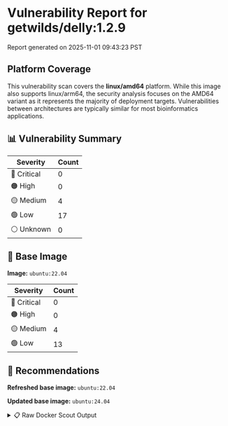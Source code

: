# Vulnerability Report for getwilds/delly:1.2.9

Report generated on 2025-11-01 09:43:23 PST

## Platform Coverage

This vulnerability scan covers the **linux/amd64** platform. While this image also supports linux/arm64, the security analysis focuses on the AMD64 variant as it represents the majority of deployment targets. Vulnerabilities between architectures are typically similar for most bioinformatics applications.

## 📊 Vulnerability Summary

| Severity | Count |
|----------|-------|
| 🔴 Critical | 0 |
| 🟠 High | 0 |
| 🟡 Medium | 4 |
| 🟢 Low | 17 |
| ⚪ Unknown | 0 |

## 🐳 Base Image

**Image:** `ubuntu:22.04`

| Severity | Count |
|----------|-------|
| 🔴 Critical | 0 |
| 🟠 High | 0 |
| 🟡 Medium | 4 |
| 🟢 Low | 13 |

## 🔄 Recommendations

**Refreshed base image:** `ubuntu:22.04`

**Updated base image:** `ubuntu:24.04`

<details>
<summary>📋 Raw Docker Scout Output</summary>

```text
Target               │  getwilds/delly:1.2.9  │    0C     0H     4M    17L   
    digest             │  ed545c79d49b                  │                              
  Base image           │  ubuntu:22.04                  │    0C     0H     4M    13L   
  Refreshed base image │  ubuntu:22.04                  │    0C     0H     2M    12L   
                       │                                │                  -2     -1   
  Updated base image   │  ubuntu:24.04                  │    0C     0H     2M     5L   
                       │                                │                  -2     -8   

What's next:
    View vulnerabilities → docker scout cves getwilds/delly:1.2.9
    View base image update recommendations → docker scout recommendations getwilds/delly:1.2.9
    Include policy results in your quickview by supplying an organization → docker scout quickview getwilds/delly:1.2.9 --org <organization>
```
</details>
